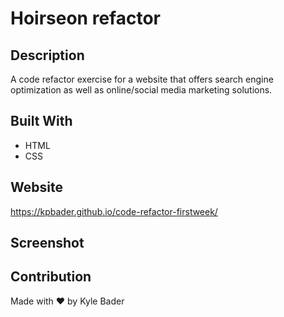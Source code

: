 # Hoirseon refactor

## Description
A code refactor exercise for a website that offers search engine optimization as well as online/social media marketing solutions. 

## Built With
* HTML
* CSS

## Website
https://kpbader.github.io/code-refactor-firstweek/

## Screenshot 


## Contribution
Made with ❤️ by Kyle Bader

